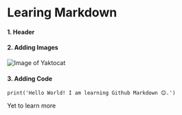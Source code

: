 # Learing Markdown

#### 1. Header

#### 2. Adding Images

![Image of Yaktocat](https://octodex.github.com/images/yaktocat.png)

#### 3. Adding Code

```
print('Hello World! I am learning Github Markdown 😊.')
```

Yet to learn more

